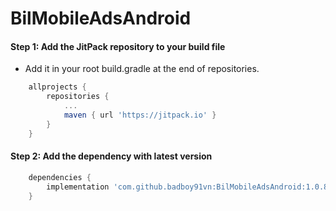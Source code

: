 # BilMobileAdsAndroid

#### Step 1: Add the JitPack repository to your build file
- Add it in your root build.gradle at the end of repositories.
```gradle
    allprojects {
        repositories {
            ...
            maven { url 'https://jitpack.io' }
        }
    }
```

    
#### Step 2: Add the dependency with latest version
```gradle
    dependencies {
        implementation 'com.github.badboy91vn:BilMobileAdsAndroid:1.0.8'
    }
```
  

